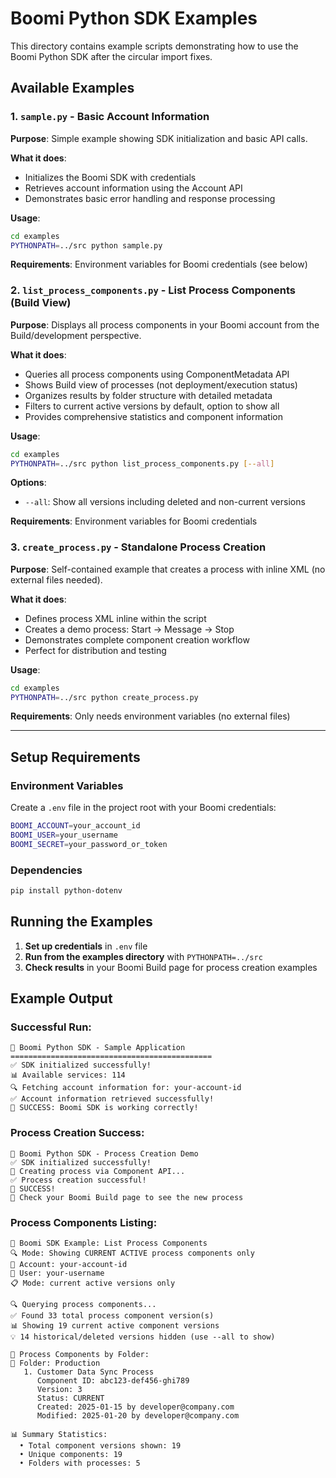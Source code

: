 # Boomi Python SDK Examples

This directory contains example scripts demonstrating how to use the Boomi Python SDK after the circular import fixes.

## Available Examples

### 1. `sample.py` - Basic Account Information
**Purpose**: Simple example showing SDK initialization and basic API calls.

**What it does**:
- Initializes the Boomi SDK with credentials
- Retrieves account information using the Account API
- Demonstrates basic error handling and response processing

**Usage**:
```bash
cd examples
PYTHONPATH=../src python sample.py
```

**Requirements**: Environment variables for Boomi credentials (see below)


### 2. `list_process_components.py` - List Process Components (Build View)
**Purpose**: Displays all process components in your Boomi account from the Build/development perspective.

**What it does**:
- Queries all process components using ComponentMetadata API
- Shows Build view of processes (not deployment/execution status)
- Organizes results by folder structure with detailed metadata
- Filters to current active versions by default, option to show all
- Provides comprehensive statistics and component information

**Usage**:
```bash
cd examples
PYTHONPATH=../src python list_process_components.py [--all]
```

**Options**:
- `--all`: Show all versions including deleted and non-current versions

**Requirements**: Environment variables for Boomi credentials

### 3. `create_process.py` - Standalone Process Creation
**Purpose**: Self-contained example that creates a process with inline XML (no external files needed).

**What it does**:
- Defines process XML inline within the script
- Creates a demo process: Start → Message → Stop
- Demonstrates complete component creation workflow
- Perfect for distribution and testing

**Usage**:
```bash
cd examples
PYTHONPATH=../src python create_process.py
```

**Requirements**: Only needs environment variables (no external files)

---

## Setup Requirements

### Environment Variables
Create a `.env` file in the project root with your Boomi credentials:

```bash
BOOMI_ACCOUNT=your_account_id
BOOMI_USER=your_username  
BOOMI_SECRET=your_password_or_token
```

### Dependencies
```bash
pip install python-dotenv
```

## Running the Examples

1. **Set up credentials** in `.env` file
2. **Run from the examples directory** with `PYTHONPATH=../src`
3. **Check results** in your Boomi Build page for process creation examples

## Example Output

### Successful Run:
```
🚀 Boomi Python SDK - Sample Application
=============================================
✅ SDK initialized successfully!
📊 Available services: 114
🔍 Fetching account information for: your-account-id
✅ Account information retrieved successfully!
🎉 SUCCESS: Boomi SDK is working correctly!
```

### Process Creation Success:
```
🚀 Boomi Python SDK - Process Creation Demo  
✅ SDK initialized successfully!
🔄 Creating process via Component API...
✅ Process creation successful!
🎉 SUCCESS!
📍 Check your Boomi Build page to see the new process
```

### Process Components Listing:
```
🚀 Boomi SDK Example: List Process Components
🔍 Mode: Showing CURRENT ACTIVE process components only
🏢 Account: your-account-id
👤 User: your-username
📋 Mode: current active versions only

🔍 Querying process components...
✅ Found 33 total process component version(s)
📊 Showing 19 current active component versions
💡 14 historical/deleted versions hidden (use --all to show)

📂 Process Components by Folder:
📁 Folder: Production
   1. Customer Data Sync Process
      Component ID: abc123-def456-ghi789
      Version: 3
      Status: CURRENT
      Created: 2025-01-15 by developer@company.com
      Modified: 2025-01-20 by developer@company.com

📊 Summary Statistics:
  • Total component versions shown: 19
  • Unique components: 19
  • Folders with processes: 5
```
